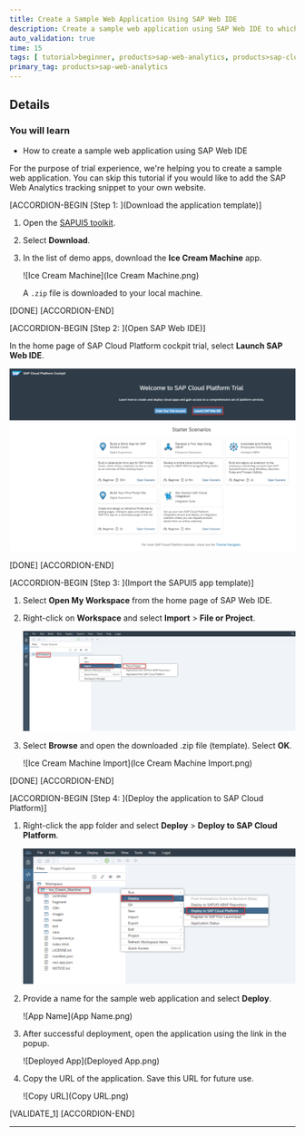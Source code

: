 ```yaml
---
title: Create a Sample Web Application Using SAP Web IDE
description: Create a sample web application using SAP Web IDE to which you can add the SAP Web Analytics tracking snippet.
auto_validation: true
time: 15
tags: [ tutorial>beginner, products>sap-web-analytics, products>sap-cloud-platform]
primary_tag: products>sap-web-analytics
---
```


## Details
### You will learn
  - How to create a sample web application using SAP Web IDE

For the purpose of trial experience, we're helping you to create a sample web application.
You can skip this tutorial if you would like to add the SAP Web Analytics tracking snippet to your own website.

[ACCORDION-BEGIN [Step 1: ](Download the application template)]

1. Open the [SAPUI5 toolkit](https://sapui5.hana.ondemand.com/#/demoapps).

2. Select **Download**.

3. In the list of demo apps, download the **Ice Cream Machine** app.

    ![Ice Cream Machine](Ice Cream Machine.png)

    A `.zip` file is downloaded to your local machine.

[DONE]
[ACCORDION-END]

[ACCORDION-BEGIN [Step 2: ](Open SAP Web IDE)]

In the home page of SAP Cloud Platform cockpit trial, select **Launch SAP Web IDE**.

![Web IDE](WebIDE.png)

[DONE]
[ACCORDION-END]

[ACCORDION-BEGIN [Step 3: ](Import the SAPUI5 app template)]

1. Select **Open My Workspace** from the home page of SAP Web IDE.

2. Right-click on **Workspace** and select **Import** > **File or Project**.

    ![Import](Import.png)

3. Select **Browse** and open the downloaded .zip file (template). Select **OK**.

    ![Ice Cream Machine Import](Ice Cream Machine Import.png)


[DONE]
[ACCORDION-END]

[ACCORDION-BEGIN [Step 4: ](Deploy the application to SAP Cloud Platform)]

1. Right-click the app folder and select **Deploy** > **Deploy to SAP Cloud Platform**.

    ![Deploy](Deploy.png)

2. Provide a name for the sample web application and select **Deploy**.

    ![App Name](App Name.png)

3. After successful deployment, open the application using the link in the popup.

    ![Deployed App](Deployed App.png)

4. Copy the URL of the application. Save this URL for future use.

    ![Copy URL](Copy URL.png)


[VALIDATE_1]
[ACCORDION-END]


---
